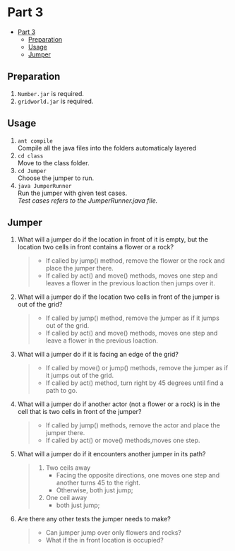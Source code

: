 # Part 3

<!-- TOC -->

- [Part 3](#part-3)
    - [Preparation](#preparation)
    - [Usage](#usage)
    - [Jumper](#jumper)

<!-- /TOC -->

## Preparation

1. ```Number.jar``` is required.
1. ```gridworld.jar``` is required.

## Usage

1. ```ant compile```   
    Compile all the java files into the folders automaticaly layered
1. ```cd class```  
    Move to the class folder.  
1. ```cd Jumper```  
    Choose the jumper to run.
1. ```java JumperRunner```  
    Run the jumper with given test cases.  
    *Test cases refers to the JumperRunner.java file.*

## Jumper

1. What will a jumper do if the location in front of it is empty, but the location two cells in front contains a flower or a rock?
    >+ If called by jump() method, remove the flower or the rock and place the jumper there.
    >+ If called by act() and move() methods, moves one step and leaves a flower in the previous loaction then jumps over it.

1. What will a jumper do if the location two cells in front of the jumper is out of the grid?
    >+ If called by jump() method, remove the jumper as if it jumps out of the grid.
    >+ If called by act() and move() methods, moves one step and leave a flower in the previous loaction.

1. What will a jumper do if it is facing an edge of the grid?
    >+ If called by move() or jump() methods, remove the jumper as if it jumps out of the grid.
    >+ If called by act() method, turn right by 45 degrees until find a path to go.

1. What will a jumper do if another actor (not a flower or a rock) is in the cell that is two cells in front of the jumper?
    >+ If called by jump() methods, remove the actor and place the jumper there.
    >+ If called by act() or move() methods,moves one step.

1. What will a jumper do if it encounters another jumper in its path?
    >1. Two ceils away 
    >       + Facing the opposite directions, one moves one step and another turns 45 to the right.
    >       + Otherwise, both just jump; 
    >1. One ceil away
    >       + both just jump;

1. Are there any other tests the jumper needs to make?
    >+ Can jumper jump over only flowers and rocks?
    >+ What if the in front location is occupied?